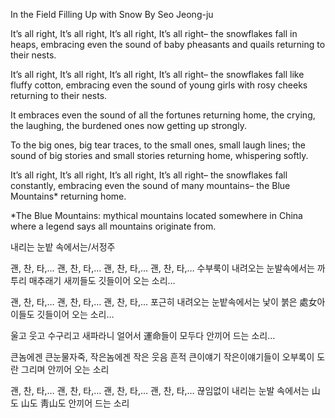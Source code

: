 In the Field Filling Up with Snow By Seo Jeong-ju

It’s   all   right,
It’s   all   right,
It’s   all   right,
It’s   all   right–
the snowflakes fall in heaps,
embracing even the sound of baby pheasants and quails
returning to their nests.

It’s   all   right,
It’s   all   right,
It’s   all   right,
It’s   all   right–
the snowflakes fall like fluffy cotton,
embracing even the sound of young girls with rosy cheeks
returning to their nests.

It embraces even the sound of all the fortunes returning home,
the crying,
the laughing,
the burdened ones
now getting up strongly.

To the big ones, big tear traces,
to the small ones, small laugh lines;
the sound of big stories and small stories
returning home, whispering softly.

It’s   all   right,
It’s   all   right,
It’s   all   right,
It’s   all   right–
the snowflakes fall constantly,
embracing even the sound of many mountains–
the Blue Mountains* returning home.

*The Blue Mountains: mythical mountains located somewhere in China where a legend says all mountains originate from.

내리는 눈밭 속에서는/서정주

괜, 찬, 타,…
괜, 찬, 타,…
괜, 찬, 타,…
괜, 찬, 타,…
수부룩이 내려오는 눈발속에서는
까투리 매추래기 새끼들도 깃들이어 오는 소리…

괜, 찬, 타,…
괜, 찬, 타,…
괜, 찬, 타,…
포근히 내려오는 눈밭속에서는
낯이 붉은 處女아이들도 깃들이어 오는 소리…

울고
웃고
수구리고
새파라니 얼어서
運命들이 모두다 안끼어 드는 소리…

큰놈에겐 큰눈물자죽, 작은놈에겐 작은 웃음 흔적
큰이얘기 작은이얘기들이 오부록이 도란 그리며 안끼어 오는 소리

괜, 찬, 타,…
괜, 찬, 타,…
괜, 찬, 타,…
괜, 찬, 타,…
끊임없이 내리는 눈발 속에서는
山도 山도 靑山도 안끼어 드는 소리
